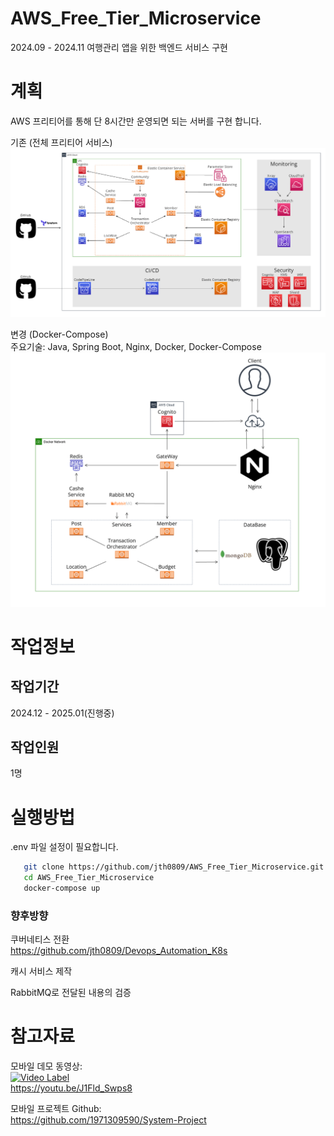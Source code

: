 # AWS_Free_Tier_Microservice
2024.09 - 2024.11
여행관리 앱을 위한 백엔드 서비스 구현

# 계획
AWS 프리티어를 통해 단 8시간만 운영되면 되는 서버를 구현 합니다.

기존 (전체 프리티어 서비스)
![구조도](img/AWS_service.png)


변경 (Docker-Compose)  
주요기술: Java, Spring Boot, Nginx, Docker, Docker-Compose
![구조도](img/service.png)

# 작업정보
## 작업기간
2024.12 - 2025.01(진행중)
## 작업인원
1명

# 실행방법
.env 파일 설정이 필요합니다.
```bash
   git clone https://github.com/jth0809/AWS_Free_Tier_Microservice.git
   cd AWS_Free_Tier_Microservice
   docker-compose up
```

### 향후방향
쿠버네티스 전환  
https://github.com/jth0809/Devops_Automation_K8s

캐시 서비스 제작

RabbitMQ로 전달된 내용의 검증

# 참고자료
모바일 데모 동영상:  
[![Video Label](http://img.youtube.com/vi/J1Fld_Swps8/0.jpg)](https://youtu.be/J1Fld_Swps8)  
https://youtu.be/J1Fld_Swps8

모바일 프로젝트 Github:  
https://github.com/1971309590/System-Project
